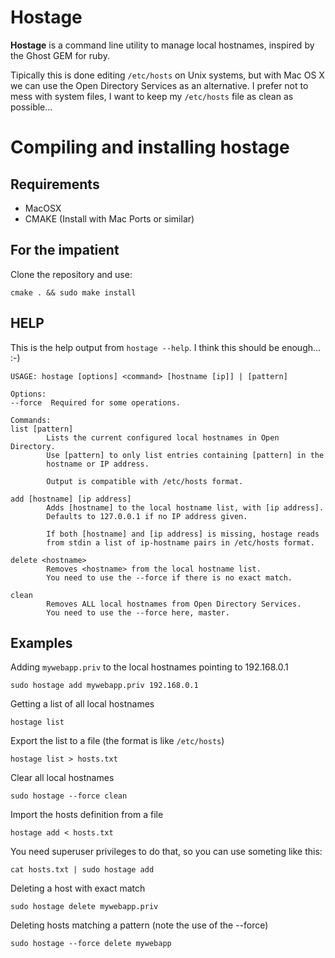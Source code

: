 # Hostage

**Hostage** is a command line utility to manage local hostnames, inspired by the Ghost GEM for ruby.

Tipically this is done editing `/etc/hosts` on Unix systems, but with Mac OS X we can use the Open Directory Services as an alternative. I prefer not to mess with system files, I want to keep my `/etc/hosts` file as clean as possible...

# Compiling and installing hostage

## Requirements

* MacOSX
* CMAKE (Install with Mac Ports or similar)

## For the impatient

Clone the repository and use:

    cmake . && sudo make install

## HELP

This is the help output from `hostage --help`. I think this should be enough... :-)

	USAGE: hostage [options] <command> [hostname [ip]] | [pattern]

	Options:
	--force  Required for some operations.

	Commands:
	list [pattern]
	        Lists the current configured local hostnames in Open Directory.
	        Use [pattern] to only list entries containing [pattern] in the
	        hostname or IP address.

	        Output is compatible with /etc/hosts format.

	add [hostname] [ip address]
	        Adds [hostname] to the local hostname list, with [ip address].
	        Defaults to 127.0.0.1 if no IP address given.

	        If both [hostname] and [ip address] is missing, hostage reads
	        from stdin a list of ip-hostname pairs in /etc/hosts format.

	delete <hostname>
	        Removes <hostname> from the local hostname list.
	        You need to use the --force if there is no exact match.

	clean
	        Removes ALL local hostnames from Open Directory Services.
	        You need to use the --force here, master.

## Examples

Adding `mywebapp.priv` to the local hostnames pointing to 192.168.0.1

	sudo hostage add mywebapp.priv 192.168.0.1

Getting a list of all local hostnames

	hostage list

Export the list to a file (the format is like `/etc/hosts`)

	hostage list > hosts.txt

Clear all local hostnames

	sudo hostage --force clean

Import the hosts definition from a file

	hostage add < hosts.txt

You need superuser privileges to do that, so you can use someting like this:

	cat hosts.txt | sudo hostage add

Deleting a host with exact match

	sudo hostage delete mywebapp.priv

Deleting hosts matching a pattern (note the use of the --force)

	sudo hostage --force delete mywebapp
